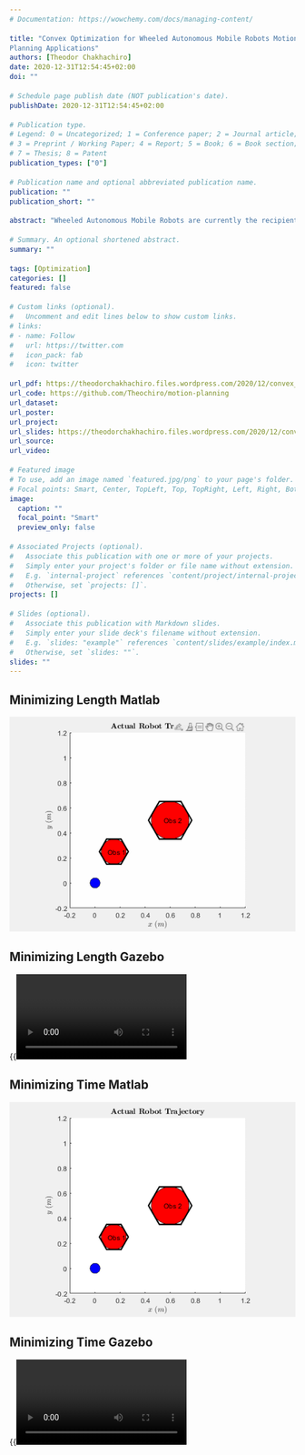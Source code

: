 ```yaml
---
# Documentation: https://wowchemy.com/docs/managing-content/

title: "Convex Optimization for Wheeled Autonomous Mobile Robots Motion
Planning Applications"
authors: [Theodor Chakhachiro]
date: 2020-12-31T12:54:45+02:00
doi: ""

# Schedule page publish date (NOT publication's date).
publishDate: 2020-12-31T12:54:45+02:00

# Publication type.
# Legend: 0 = Uncategorized; 1 = Conference paper; 2 = Journal article;
# 3 = Preprint / Working Paper; 4 = Report; 5 = Book; 6 = Book section;
# 7 = Thesis; 8 = Patent
publication_types: ["0"]

# Publication name and optional abbreviated publication name.
publication: ""
publication_short: ""

abstract: "Wheeled Autonomous Mobile Robots are currently the recipient of most attention in the major robotics developmental research institutes due to their wide range of applications in today’s cunning edge technology. These applications include but are not limited to space exploration, underwater navigation, search and rescue missions, intelligent transportation systems, robot racing competitions as well as agriculture and forestry robots. More common applications are industrial, manufacturing and construction robotics, but all these examples rely on a solid motion planning algorithm to ensure the wheeled robot achieves the given task without collision. Motion planning includes both trajectory planning and velocity control; this needs to be done simultaneously during the task without pre-planning as most of the applications involve an unknown environment which was not previously explored. Thus one can begin to realize the potential application of convex optimization, due to the availability of fast state of the art optimization algorithms, in order to optimize the trade-off between these two objectives, that is, if the problem can be convexified."

# Summary. An optional shortened abstract.
summary: ""

tags: [Optimization]
categories: []
featured: false

# Custom links (optional).
#   Uncomment and edit lines below to show custom links.
# links:
# - name: Follow
#   url: https://twitter.com
#   icon_pack: fab
#   icon: twitter

url_pdf: https://theodorchakhachiro.files.wordpress.com/2020/12/convex_optimization_proposal-3.pdf
url_code: https://github.com/Theochiro/motion-planning
url_dataset:
url_poster:
url_project:
url_slides: https://theodorchakhachiro.files.wordpress.com/2020/12/convex-presentation-1.pdf
url_source:
url_video:

# Featured image
# To use, add an image named `featured.jpg/png` to your page's folder. 
# Focal points: Smart, Center, TopLeft, Top, TopRight, Left, Right, BottomLeft, Bottom, BottomRight.
image:
  caption: ""
  focal_point: "Smart"
  preview_only: false

# Associated Projects (optional).
#   Associate this publication with one or more of your projects.
#   Simply enter your project's folder or file name without extension.
#   E.g. `internal-project` references `content/project/internal-project/index.md`.
#   Otherwise, set `projects: []`.
projects: []

# Slides (optional).
#   Associate this publication with Markdown slides.
#   Simply enter your slide deck's filename without extension.
#   E.g. `slides: "example"` references `content/slides/example/index.md`.
#   Otherwise, set `slides: ""`.
slides: ""
---
```

**Minimizing Length Matlab**
---------------
![](Minimizinglength.gif)

**Minimizing Length Gazebo**
---------------
{{<video src="length.mp4" controls="yes" >}}

**Minimizing Time Matlab**
---------------
![](Minimizingtime.gif)

**Minimizing Time Gazebo**
---------------
{{<video src="time.mp4" controls="yes" >}}